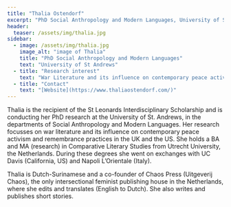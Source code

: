 ```yaml
---
title: "Thalia Ostendorf"
excerpt: "PhD Social Anthropology and Modern Languages, University of St Andrews"
header:
  teaser: /assets/img/thalia.jpg
sidebar:
  - image: /assets/img/thalia.jpg
    image_alt: "image of Thalia"
    title: "PhD Social Anthropology and Modern Languages"
    text: "University of St Andrews"
  - title: "Research interest"
    text: "War Literature and its influence on contemporary peace activism and remembrance practices in the UK and the US"
  - title: "Contact"
    text: "[Website](https://www.thaliaostendorf.com/)"
---
```


Thalia is the recipient of the St Leonards Interdisciplinary Scholarship and is conducting her PhD research at the University of St. Andrews, in the departments of Social Anthropology and Modern Languages. Her research focusses on war literature and its influence on contemporary peace activism and remembrance practices in the UK and the US. She holds a BA and MA (research) in Comparative Literary Studies from Utrecht University, the Netherlands. During these degrees she went on exchanges with UC Davis (California, US) and Napoli L’Orientale (Italy).

Thalia is Dutch-Surinamese and a co-founder of Chaos Press (Uitgeverij Chaos), the only intersectional feminist publishing house in the Netherlands, where she edits and translates (English to Dutch). She also writes and publishes short stories.

